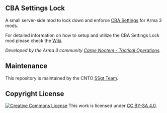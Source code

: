<!--- CNTO GitHub Repository README file -->

## CBA Settings Lock <!--- Repository name with short description of the repo and, if available, link to the wiki -->

A small server-side mod to lock down and enforce [CBA Settings](https://cbateam.github.io/CBA_A3/docs/files/overview-txt.html) for Arma 3 mods.

For detailed information on how to setup and utilize the CBA Settings Lock mod please check the [Wiki](https://github.com/CntoDev/cba-settings-lock/wiki).

*Developed by the Arma 3 community [Carpe Noctem - Tactical Operations](https://www.carpenoctem.co/).*


## Maintenance <!--- Who is responsible for this repository (i.e. which Branch / GitHub team) with link to the respective GitHub team -->

This repository is maintained by the CNTO [SSgt Team](https://github.com/orgs/CntoDev/teams/ssgt).


## Copyright License

[![Creative Commons License](https://i.creativecommons.org/l/by-sa/4.0/88x31.png)](http://creativecommons.org/licenses/by-sa/4.0/)
This work is licensed under [CC BY-SA 4.0](http://creativecommons.org/licenses/by-sa/4.0).